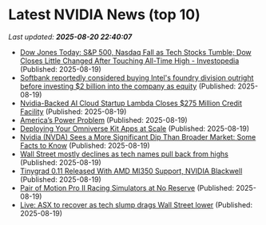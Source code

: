 # Latest NVIDIA News (top 10)
_Last updated: **2025-08-20 22:40:07**_

- [Dow Jones Today: S&P 500, Nasdaq Fall as Tech Stocks Tumble; Dow Closes Little Changed After Touching All-Time High - Investopedia](https://slashdot.org/firehose.pl?op=view&amp;id=178772636) (Published: 2025-08-19)
- [Softbank reportedly considered buying Intel's foundry division outright before investing $2 billion into the company as equity](https://www.tomshardware.com/tech-industry/softbank-reportedly-considered-buying-intels-foundry-division-outright-before-investing-usd2-billion-into-the-company-as-equity) (Published: 2025-08-19)
- [Nvidia-Backed AI Cloud Startup Lambda Closes $275 Million Credit Facility](https://biztoc.com/x/45e9c25b2a93da16) (Published: 2025-08-19)
- [America’s Power Problem](https://dailyreckoning.com/americas-power-problem/) (Published: 2025-08-19)
- [Deploying Your Omniverse Kit Apps at Scale](https://developer.nvidia.com/blog/deploying-your-omniverse-kit-apps-at-scale/) (Published: 2025-08-19)
- [Nvidia (NVDA) Sees a More Significant Dip Than Broader Market: Some Facts to Know](https://finance.yahoo.com/news/nvidia-nvda-sees-more-significant-214502600.html) (Published: 2025-08-19)
- [Wall Street mostly declines as tech names pull back from highs](https://www.straitstimes.com/business/companies-markets/wall-street-mostly-declines-as-tech-names-pull-back-from-highs) (Published: 2025-08-19)
- [Tinygrad 0.11 Released With AMD MI350 Support, NVIDIA Blackwell](https://www.phoronix.com/news/Tinygrad-0.11-Released) (Published: 2025-08-19)
- [Pair of Motion Pro II Racing Simulators at No Reserve](https://bringatrailer.com/listing/pair-of-motion-pro-ii-racing-simulators-2/) (Published: 2025-08-19)
- [Live: ASX to recover as tech slump drags Wall Street lower](https://www.abc.net.au/news/2025-08-20/asx-markets-business-live-news/105674804) (Published: 2025-08-19)
